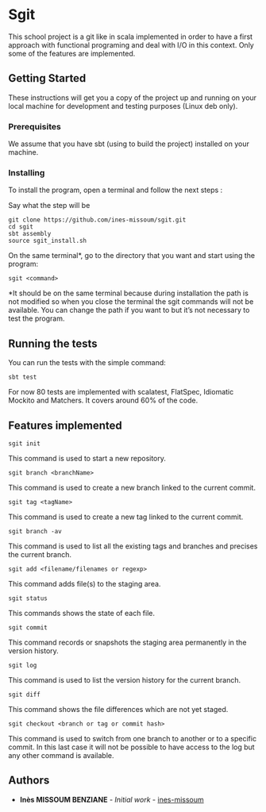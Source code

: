 
# Sgit

This school project is a git like in scala implemented in order to have a first approach with functional programing and deal with I/O in this context.
Only some of the features are implemented.

## Getting Started

These instructions will get you a copy of the project up and running on your local machine for development and testing purposes (Linux deb only). 

### Prerequisites

We assume that you have sbt (using to build the project) installed on your machine.


### Installing

To install the program, open a terminal and follow the next steps :

Say what the step will be

```
git clone https://github.com/ines-missoum/sgit.git
cd sgit
sbt assembly
source sgit_install.sh
```
On the same terminal*, go to the directory that you want and start using the program:

```
sgit <command>
```
*It should be on the same terminal because during installation the path is not modified so when you close the terminal the sgit commands will not be available. You can change the path if you want to but it’s not necessary to test the program.

## Running the tests
You can run the tests with the simple command: 
```
sbt test
```
For now 80 tests are implemented with scalatest, FlatSpec, Idiomatic Mockito and Matchers.
It covers around 60% of the code.


## Features implemented

```
sgit init
```
This command is used to start a new repository.
```
sgit branch <branchName>
```
This command is used to create a new branch linked to the current commit.
```
sgit tag <tagName>
```
This command is used to create a new tag linked to the current commit.
```
sgit branch -av
```
This command is used to list all the existing tags and branches and precises the current branch.
```
sgit add <filename/filenames or regexp>
```
This command adds file(s) to the staging area.
```
sgit status
```
This commands shows the state of each file.
```
sgit commit
```
This command records or snapshots the staging area permanently in the version history.
```
sgit log
```
This command is used to list the version history for the current branch.
```
sgit diff
```
This command shows the file differences which are not yet staged.
```
sgit checkout <branch or tag or commit hash>
```
This command is used to switch from one branch to another or to a specific commit. In this last case it will not be possible to have access to the log but any other command is available.

## Authors

* **Inès MISSOUM BENZIANE** - *Initial work* - [ines-missoum](https://github.com/ines-missoum/)


